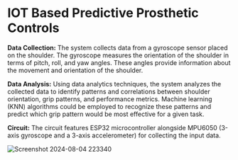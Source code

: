 # IOT Based Predictive Prosthetic Controls

**Data Collection:** The system collects data from a gyroscope sensor placed on the shoulder. 
The gyroscope measures the orientation of the shoulder in terms of pitch, roll, and yaw 
angles. These angles provide information about the movement and orientation of the 
shoulder.

**Data Analysis:** Using data analytics techniques, the system analyzes the collected data to 
identify patterns and correlations between shoulder orientation, grip patterns, and 
performance metrics. Machine learning (KNN) algorithms could be employed to recognize these 
patterns and predict which grip pattern would be most effective for a given task.

**Circuit:** The circuit features ESP32 microcontroller alongside MPU6050 (3-axis gyroscope and a 3-axis accelerometer) for collecting the input data. 

![Screenshot 2024-08-04 223340](https://github.com/user-attachments/assets/50c22929-c69b-47bd-80d8-16576a9f7166)




